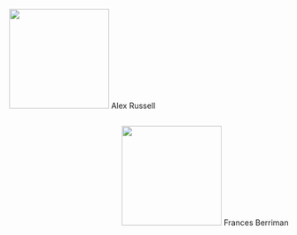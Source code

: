 <!-- .slide: data-background="#fff"-->

<p style="float:left">
<img src="images/slides/progressive-apps/alexrussel.jpg" height="180px"  /> Alex Russell
</p>

<p style="float:right">
<img src="images/slides/progressive-apps/fberriman.jpg" height="180px"  /> Frances Berriman
</p>